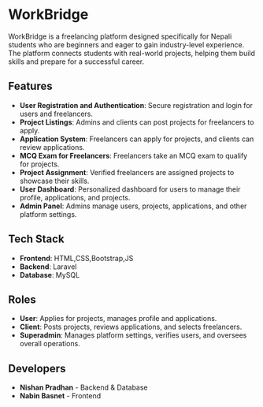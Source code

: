 # WorkBridge
   
   
WorkBridge is a freelancing platform designed specifically for Nepali students who are beginners and eager to gain industry-level experience. The platform connects students with real-world projects, helping them build skills and prepare for a successful career.

## Features

- **User Registration and Authentication**: Secure registration and login for users and freelancers.
- **Project Listings**: Admins and clients can post projects for freelancers to apply.
- **Application System**: Freelancers can apply for projects, and clients can review applications.
- **MCQ Exam for Freelancers**: Freelancers take an MCQ exam to qualify for projects.
- **Project Assignment**: Verified freelancers are assigned projects to showcase their skills.
- **User Dashboard**: Personalized dashboard for users to manage their profile, applications, and projects.
- **Admin Panel**: Admins manage users, projects, applications, and other platform settings.

## Tech Stack

- **Frontend**: HTML,CSS,Bootstrap,JS
- **Backend**: Laravel
- **Database**: MySQL

## Roles

- **User**: Applies for projects, manages profile and applications.
- **Client**: Posts projects, reviews applications, and selects freelancers.
- **Superadmin**: Manages platform settings, verifies users, and oversees overall operations.

## Developers

- **Nishan Pradhan** - Backend & Database
- **Nabin Basnet** - Frontend
